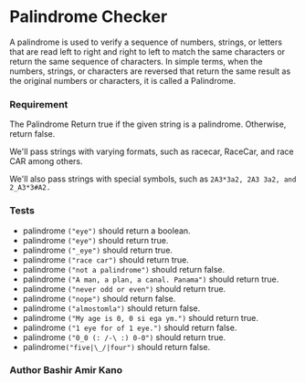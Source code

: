#  Palindrome Checker

A palindrome is used to verify a sequence of numbers, strings, or letters that are read left to right and right to left to match the same characters or return the same sequence of characters. In simple terms, when the numbers, strings, or characters are reversed that return the same result as the original numbers or characters, it is called a Palindrome.

### Requirement 
The Palindrome Return true if the given string is a palindrome. Otherwise, return false.


We'll pass strings with varying formats, such as racecar, RaceCar, and race CAR among others.

We'll also pass strings with special symbols, such as `2A3*3a2, 2A3 3a2, and 2_A3*3#A2.`

###  Tests
- palindrome `("eye")` should return a boolean.
- palindrome `("eye")` should return true.
- palindrome `("_eye")` should return true.
- palindrome `("race car")` should return true.
- palindrome `("not a palindrome")` should return false.
- palindrome `("A man, a plan, a canal. Panama")` should return true.
- palindrome `("never odd or even")` should return true.
- palindrome `("nope")` should return false.
- palindrome `("almostomla")` should return false.
- palindrome `("My age is 0, 0 si ega ym.")` should return true.
- palindrome `("1 eye for of 1 eye.")` should return false.
- palindrome `("0_0 (: /-\ :) 0-0")` should return true.
- palindrome`("five|\_/|four")` should return false.


###  Author Bashir Amir Kano
